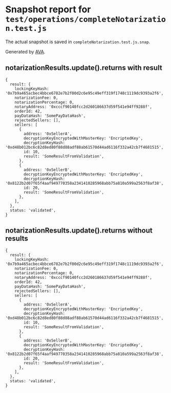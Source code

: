# Snapshot report for `test/operations/completeNotarization.test.js`

The actual snapshot is saved in `completeNotarization.test.js.snap`.

Generated by [AVA](https://ava.li).

## notarizationResults.update().returns with result

    {
      result: {
        lockingKeyHash: '0x7b9a465acbec4bbce6782e7b2f00d2c6e95c49eff319f1748c1119dc9393a2f6',
        notarizationFee: 0,
        notarizationPercentage: 0,
        notaryAddress: '0xcccf90140fcc2d260186637d59f541e94ff9288f',
        orderId: 42,
        payDataHash: 'SomePayDataHash',
        rejectedSellers: [],
        sellers: [
          {
            address: '0xSellerA',
            decryptionKeyEncryptedWithMasterKey: 'EncriptedKey',
            decryptionKeyHash: '0xd48b012bc6c82d8ed80f88d88adf88ab61570d44ad6116f332a42cb7f4681515',
            id: 10,
            result: 'SomeResultFromValidation',
          },
          {
            address: '0xSellerB',
            decryptionKeyEncryptedWithMasterKey: 'EncriptedKey',
            decryptionKeyHash: '0x8122b2d07f65f4aaf949770358a2341410285968abb75a810a599a2563f8af38',
            id: 20,
            result: 'SomeResultFromValidation',
          },
        ],
      },
      status: 'validated',
    }

## notarizationResults.update().returns without results

    {
      result: {
        lockingKeyHash: '0x7b9a465acbec4bbce6782e7b2f00d2c6e95c49eff319f1748c1119dc9393a2f6',
        notarizationFee: 0,
        notarizationPercentage: 0,
        notaryAddress: '0xcccf90140fcc2d260186637d59f541e94ff9288f',
        orderId: 42,
        payDataHash: 'SomePayDataHash',
        rejectedSellers: [],
        sellers: [
          {
            address: '0xSellerA',
            decryptionKeyEncryptedWithMasterKey: 'EncriptedKey',
            decryptionKeyHash: '0xd48b012bc6c82d8ed80f88d88adf88ab61570d44ad6116f332a42cb7f4681515',
            id: 10,
            result: 'SomeResultFromValidation',
          },
          {
            address: '0xSellerB',
            decryptionKeyEncryptedWithMasterKey: 'EncriptedKey',
            decryptionKeyHash: '0x8122b2d07f65f4aaf949770358a2341410285968abb75a810a599a2563f8af38',
            id: 20,
            result: 'SomeResultFromValidation',
          },
        ],
      },
      status: 'validated',
    }
